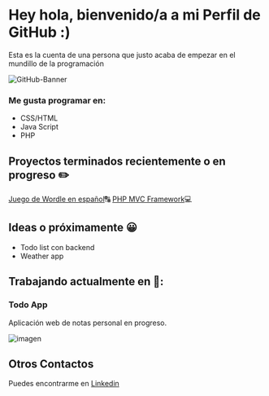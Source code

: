 # Hey hola, bienvenido/a a mi Perfil de GitHub :)
Esta es la cuenta de una persona que justo acaba de empezar en el mundillo de la programación


![GitHub-Banner](https://github.com/JuanIgnaso/JuanIgnaso/assets/104755375/86648457-e31a-4db0-b741-b51f972e222b)



### Me gusta programar en:

<ul>
  <li>CSS/HTML</li>
  <li>Java Script</li>
  <li>PHP</li>
</ul>


## Proyectos terminados recientemente o en progreso ✏️

[Juego de Wordle en español](https://github.com/JuanIgnaso/Wordle-ES-Juego)🔠
[PHP MVC Framework](https://github.com/JuanIgnaso/php-mcv-core-template)💻


## Ideas o próximamente 😀
<ul>
  <li>Todo list con backend</li>
  <li>Weather app</li>
</ul>

## Trabajando actualmente en 🔭:

### Todo App

Aplicación web de notas personal en progreso.

 ![imagen](https://github.com/JuanIgnaso/JuanIgnaso/assets/104755375/97d5d2f7-0cf7-4cc5-b699-30482f4518c9) 


## Otros Contactos
Puedes encontrarme en [Linkedin](https://www.linkedin.com/in/juan-ignacio-navarrete-soli%C3%B1o-935308282/)



<!--
**JuanIgnaso/JuanIgnaso** is a ✨ _special_ ✨ repository because its `README.md` (this file) appears on your GitHub profile.

Here are some ideas to get you started:

- 🔭 I’m currently working on ...
- 🌱 I’m currently learning ...
- 👯 I’m looking to collaborate on ...
- 🤔 I’m looking for help with ...
- 💬 Ask me about ...
- 📫 How to reach me: ...
- 😄 Pronouns: ...
- ⚡ Fun fact: ...
-->
